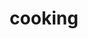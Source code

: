 ---
layout: smileys&emotion
title: cooking
emoji: cooking
permalink: 🍳.html
image: assets/img/3moji/cooking.png
---